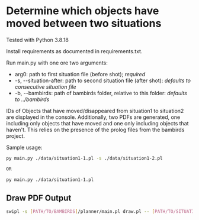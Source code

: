 # Determine which objects have moved between two situations

Tested with Python 3.8.18

Install requirements as documented in requirements.txt.

Run main.py with one ore two arguments:

- arg0: path to first situation file (before shot);                     *required*
- -s, --situation-after: path to second situation file (after shot):    *defaults to consecutive situation file*
- -b, --bambirds: path of bambirds folder, relative to this folder:     *defaults to ../bambirds*

IDs of Objects that have moved/disappeared from situation1 to situation2 are displayed in the console. Additionally, two PDFs are generated, one including only objects that have moved and one only including objects that haven't. This relies on the presence of the prolog files from the bambirds project. 


Sample usage:

```bash
py main.py ./data/situation1-1.pl -s ./data/situation1-2.pl

OR

py main.py ./data/situation1-1.pl
```

## Draw PDF Output
```bash
swipl -s [PATH/TO/BAMBIRDS]/planner/main.pl draw.pl -- [PATH/TO/SITUATION/FILE]
```
